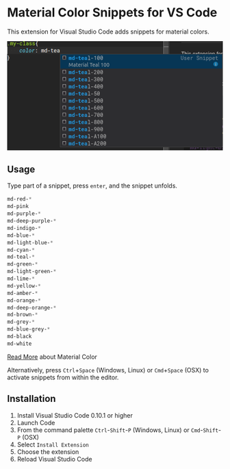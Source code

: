 # Material Color Snippets for VS Code

This extension for Visual Studio Code adds snippets for material colors.

![Material Color Example](images/example.png)

## Usage
Type part of a snippet, press `enter`, and the snippet unfolds.

```css
md-red-*
md-pink
md-purple-*
md-deep-purple-*
md-indigo-*
md-blue-*
md-light-blue-*
md-cyan-*
md-teal-*
md-green-*
md-light-green-*
md-lime-*
md-yellow-*
md-amber-*
md-orange-*
md-deep-orange-*
md-brown-*
md-grey-*
md-blue-grey-*
md-black
md-white
```

[Read More](https://material.google.com/style/color.html) about Material Color

Alternatively, press `Ctrl`+`Space` (Windows, Linux) or `Cmd`+`Space` (OSX) to activate snippets from within the editor.

## Installation

1. Install Visual Studio Code 0.10.1 or higher
2. Launch Code
3. From the command palette `Ctrl`-`Shift`-`P` (Windows, Linux) or `Cmd`-`Shift`-`P` (OSX)
4. Select `Install Extension`
5. Choose the extension
6. Reload Visual Studio Code

